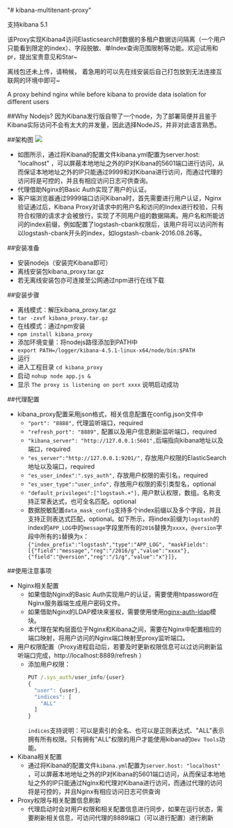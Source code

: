 "# kibana-multitenant-proxy"

支持kibana 5.1


该Proxy实现Kibana4访问Elasticsearch时数据的多租户数据访问隔离（一个用户只能看到限定的index）、字段脱敏、单Index查询范围限制等功能。欢迎试用和pr，提出宝贵意见和Star~

离线包还未上传，请稍候，  着急用的可以先在线安装后自己打包放到无法连接互联网的环境中即可~

A proxy behind nginx while before kibana to provide data isolation for different users


##Why Nodejs?
因为Kibana发行版自带了一个node，为了部署简便并且鉴于Kibana实际访问不会有太大的并发量，因此选择NodeJS，并非对此语言熟悉。

##架构图
![](https://raw.githubusercontent.com/gnuhpc/kibana-multitenant-proxy/master/docs/arch.jpg)

* 如图所示，通过将Kibana的配置文件kibana.yml配置为server.host: "localhost" ，可以屏蔽本地地址之外的IP对Kibana的5601端口进行访问，从而保证本地地址之外的IP只能通过9999和对Kibana进行访问，而通过代理的访问将是可控的，并且有相应访问日志可供查询。
* 代理借助Nginx的Basic Auth实现了用户的认证。
* 客户端浏览器通过9999端口访问Kibana时，首先需要进行用户认证，Nginx验证通过后，Kibana Proxy对请求中的用户名和访问的Index进行校验，只有符合权限的请求才会被放行，实现了不同用户组的数据隔离。用户名和所能访问的index前缀，例如配置了logstash-cbank权限后，该用户将可以访问所有以logstash-cbank开头的index，如logstash-cbank-2016.08.26等。

##安装准备
* 安装nodejs（安装完Kibana即可）
* 离线安装包kibana_proxy.tar.gz
* 若无离线安装包亦可连接至公网通过npm进行在线下载


##安装步骤
* 离线模式：解压kibana_proxy.tar.gz
 *  `tar -zxvf kibana_proxy.tar.gz`
* 在线模式：通过npm安装
 * `npm install kibana_proxy`
* 添加环境变量：将nodejs路径添加到PATH中
 * `export PATH=/logger/kibana-4.5.1-linux-x64/node/bin:$PATH`
* 运行
 * 进入工程目录 `cd kibana_proxy`
 * 启动 `nohup node app.js &`
 * 显示 `The proxy is listening on port xxxx` 说明启动成功

##代理配置
* kibana_proxy配置采用json格式，相关信息配置在config.json文件中
  *  `"port": "8888",` 代理监听端口，required
  * `"refresh_port": "8889",` 配置以及用户信息刷新监听端口，required
  * `"kibana_server": "http://127.0.0.1:5601",`后端指向kibana地址以及端口，required
  * `"es_server":"http://127.0.0.1:9201/",` 存放用户权限的ElasticSearch地址以及端口，required
  * `"es_user_index":".sys_auth",` 存放用户权限的索引名，required
  * `"es_user_type":"user_info",` 存放用户权限的索引类型名，optional
  * `"default_privileges":["logstash.+"],` 用户默认权限，数组。名称支持正常表达式，也可全名匹配。optional
  * 数据脱敏配置`data_mask_config`支持多个index前缀以及多个字段，并且支持正则表达式匹配，optional。如下所示，将index前缀为`logstash`的index的`APP_LOG`中的`message`字段里所有的`2016`替换为`xxxx`，`@version`字段中所有的`1`替换为`x`：
    `{"index_prefix":"logstash","type":"APP_LOG", "maskFields":[{"field":"message","reg":"/2016/g","value":"xxxx"},{"field":"@version","reg":"/1/g","value":"x"}]},`

##使用注意事项
* Nginx相关配置
  * 如果借助Nginx的Basic Auth实现用户的认证，需要使用htpassword在Nginx服务器端生成用户密码文件。
  * 如果借助Nginx的LDAP模块来鉴权，需要使用使用[nginx-auth-ldap](https://github.com/kvspb/nginx-auth-ldap)模块。
  * 本代理在架构层面位于Nginx和Kibana之间，需要在Nginx中配置相应的端口映射，将用户访问的Nginx端口映射至proxy监听端口。
* 用户权限配置（Proxy进程启动后，若要及时更新权限信息可以过访问刷新监听端口完成，http://localhost:8889/refresh ）
  * 添加用户权限：
    ```js
    PUT /.sys_auth/user_info/{user}
    {
      "user": {user},
      "indices": [
        "ALL"
      ]
    }
    ```
    `indices`支持说明：可以是索引的全名、也可以是正则表达式、"ALL"表示拥有所有权限。只有拥有"ALL"权限的用户才能使用kibana的`Dev Tools`功能。
* Kibana相关配置
  * 通过将Kibana的配置文件`kibana.yml`配置为`server.host: "localhost"` ，可以屏蔽本地地址之外的IP对Kibana的5601端口访问，从而保证本地地址之外的IP只能通过Nginx和代理对Kibana进行访问，而通过代理的访问将是可控的，并且Nginx有相应访问日志可供查询
* Proxy权限与相关配置信息刷新
  * 代理启动时会对用户权限和相关配置信息进行同步，如果在运行状态，需要刷新相关信息，可访问代理的8889端口（可以进行配置）进行刷新
